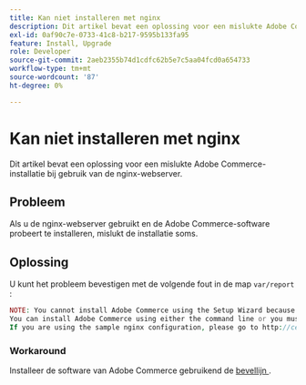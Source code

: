 ```yaml
---
title: Kan niet installeren met nginx
description: Dit artikel bevat een oplossing voor een mislukte Adobe Commerce-installatie bij gebruik van de nginx-webserver.
exl-id: 0af90c7e-0733-41c8-b217-9595b133fa95
feature: Install, Upgrade
role: Developer
source-git-commit: 2aeb2355b74d1cdfc62b5e7c5aa04fcd0a654733
workflow-type: tm+mt
source-wordcount: '87'
ht-degree: 0%

---
```


# Kan niet installeren met nginx

Dit artikel bevat een oplossing voor een mislukte Adobe Commerce-installatie bij gebruik van de nginx-webserver.

## Probleem

Als u de nginx-webserver gebruikt en de Adobe Commerce-software probeert te installeren, mislukt de installatie soms.

## Oplossing

U kunt het probleem bevestigen met de volgende fout in de map `var/report` :

```php
NOTE: You cannot install Adobe Commerce using the Setup Wizard because the Adobe Commerce setup directory cannot be accessed.
You can install Adobe Commerce using either the command line or you must restore access to the following directory: /var/www/html/setup
If you are using the sample nginx configuration, please go to http://ce.mtf03.bcn.magento.com/setup/";i:1;s:641:"#0 /var/www/html/lib/internal/Magento/Framework/App/Http.php(213): Magento\Framework\App\Http->redirectToSetup(Object(Magento\Framework\App\Bootstrap), Object(Exception))
```

### Workaround

Installeer de software van Adobe Commerce gebruikend de [ bevellijn ](https://experienceleague.adobe.com/en/docs/commerce-operations/installation-guide/advanced).
